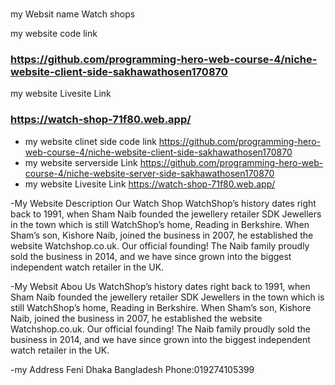 ### 
my Websit name Watch shops

my website code link
### https://github.com/programming-hero-web-course-4/niche-website-client-side-sakhawathosen170870

my website Livesite Link
### https://watch-shop-71f80.web.app/

- my website clinet side code link https://github.com/programming-hero-web-course-4/niche-website-client-side-sakhawathosen170870
-  my website serverside Link https://github.com/programming-hero-web-course-4/niche-website-server-side-sakhawathosen170870
-  my website Livesite Link https://watch-shop-71f80.web.app/

-My Website Description 
Our Watch Shop
WatchShop’s history dates right back to 1991, when Sham Naib founded the jewellery retailer SDK Jewellers in the town which is still WatchShop’s home, Reading in Berkshire. When Sham’s son, Kishore Naib, joined the business in 2007, he established the website Watchshop.co.uk. Our official founding! The Naib family proudly sold the business in 2014, and we have since grown into the biggest independent watch retailer in the UK. 

-My Websit Abou Us
WatchShop’s history dates right back to 1991, when Sham Naib founded the jewellery retailer SDK Jewellers in the town which is still WatchShop’s home, Reading in Berkshire. When Sham’s son, Kishore Naib, joined the business in 2007, he established the website Watchshop.co.uk. Our official founding! The Naib family proudly sold the business in 2014, and we have since grown into the biggest independent watch retailer in the UK. 

-my Address
Feni Dhaka Bangladesh
Phone:019274105399


